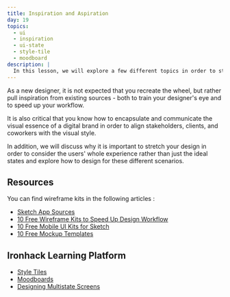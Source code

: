```yaml
---
title: Inspiration and Aspiration
day: 19
topics:
  - ui
  - inspiration
  - ui-state
  - style-tile
  - moodboard
description: |
  In this lesson, we will explore a few different topics in order to stretch your UI skills.
---
```


As a new designer, it is not expected that you recreate the wheel, but rather pull inspiration from existing sources - both to train your designer's eye and to speed up your workflow.

It is also critical that you know how to encapsulate and communicate the visual essence of a digital brand in order to align stakeholders, clients, and coworkers with the visual style.

In addition, we will discuss why it is important to stretch your design in order to consider the users' whole experience rather than just the ideal states and explore how to design for these different scenarios.


Resources
---------

You can find wireframe kits in the following articles :
- [Sketch App Sources](https://www.sketchappsources.com/category/wireframe.html)
- [10 Free Wireframe Kits to Speed Up Design Workflow](https://1stwebdesigner.com/free-wireframe-kits/)
- [10 Free Mobile UI Kits for Sketch](https://1stwebdesigner.com/free-mobile-ui-kits-sketch/)
- [10 Free Mockup Templates](https://1stwebdesigner.com/free-mockup-templates-mobile-apps/)


Ironhack Learning Platform
--------------------------

- [Style Tiles](http://learn.ironhack.com/#/learning_unit/7092)
- [Moodboards](http://learn.ironhack.com/#/learning_unit/7086)
- [Designing Multistate Screens](http://learn.ironhack.com/#/learning_unit/7077)
